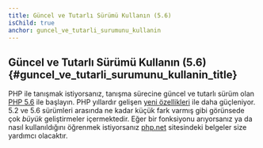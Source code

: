 ```yaml
---
title: Güncel ve Tutarlı Sürümü Kullanın (5.6)
isChild: true
anchor: guncel_ve_tutarli_surumunu_kullanin
---
```


## Güncel ve Tutarlı Sürümü Kullanın (5.6) {#guncel_ve_tutarli_surumunu_kullanin_title}

PHP ile tanışmak istiyorsanız, tanışma sürecine güncel ve tutarlı sürüm olan [PHP 5.6][php-release] ile başlayın. PHP yıllardır gelişen [yeni özellikleri](#one_cikanlar) ile daha güçleniyor. 5.2 ve 5.6 sürümleri arasında ne kadar küçük fark varmış gibi görünsede çok _büyük_ geliştirmeler içermektedir. Eğer bir fonksiyonu arıyorsanız ya da nasıl kullanıldığını öğrenmek istiyorsanız [php.net][php-docs] sitesindeki belgeler size yardımcı olacaktır.

[php-release]: http://www.php.net/downloads.php
[php-docs]: http://www.php.net/manual/tr/
